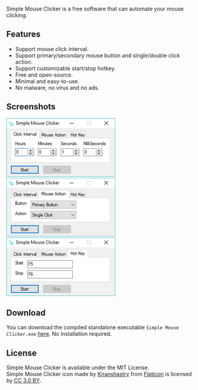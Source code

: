 Simple Mouse Clicker is a free software that can automate your mouse clicking.

## Features
- Support mouse click interval.
- Support primary/secondary mouse button and single/double click action.
- Support customizable start/stop hotkey.
- Free and open-source.
- Minimal and easy-to-use.
- No malware, no virus and no ads.

## Screenshots
![Simple Mouse Clicker Screenshots 1](img/Simple_Mouse_Clicker_Screenshot_1.png)
![Simple Mouse Clicker Screenshots 2](img/Simple_Mouse_Clicker_Screenshot_2.png)
![Simple Mouse Clicker Screenshots 3](img/Simple_Mouse_Clicker_Screenshot_3.png)

## Download
You can download the compiled standalone executable `Simple Mouse Clicker.exe` [here](https://github.com/chaohershi/simplemouseclicker/releases). No installation required.

## License
Simple Mouse Clicker is available under the MIT License.  
Simple Mouse Clicker icon made by [Kiranshastry](https://www.flaticon.com/authors/kiranshastry) from [Flaticon](https://www.flaticon.com/free-icon/cursor_876016) is licensed by [CC 3.0 BY](https://creativecommons.org/licenses/by/3.0/).
